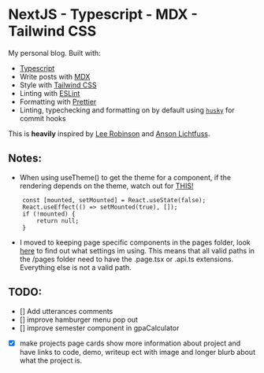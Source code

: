 # NextJS - Typescript - MDX - Tailwind CSS

My personal blog.
Built with:

-   [Typescript](https://www.typescriptlang.org/)
-   Write posts with [MDX](https://mdxjs.com/)
-   Style with [Tailwind CSS](https://tailwindcss.com/)
-   Linting with [ESLint](https://eslint.org/)
-   Formatting with [Prettier](https://prettier.io/)
-   Linting, typechecking and formatting on by default using [`husky`](https://github.com/typicode/husky) for commit hooks

This is **heavily** inspired by [Lee Robinson](https://github.com/leerob/leerob.io) and [Anson Lichtfuss](https://github.com/ansonlichtfuss/website).

## Notes:

-   When using useTheme() to get the theme for a component, if the rendering depends on the theme, watch out for [THIS!](https://github.com/pacocoursey/next-themes#usetheme)

```
    const [mounted, setMounted] = React.useState(false);
    React.useEffect(() => setMounted(true), []);
    if (!mounted) {
        return null;
    }
```

-   I moved to keeping page specific components in the pages folder, look [here](https://github.com/vercel/next.js/issues/8454#issuecomment-560432659) to find out what settings im using. This means that all valid paths in the /pages folder need to have the .page.tsx or .api.ts extensions. Everything else is not a valid path.

## TODO:

-   [] Add utterances comments
-   [] improve hamburger menu pop out
-   [] improve semester component in gpaCalculator
-   [x] make projects page cards show more information about project and have links to code, demo, writeup ect with image and
        longer blurb about what the project is.
